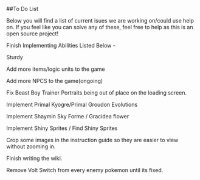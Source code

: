 ##To Do List

Below you will find a list of current isues we are working on/could use help on. If you feel like you can solve any of these, feel free to help as this is an open source project!

Finish Implementing Abilities Listed Below -

Sturdy

Add more items/logic units to the game

Add more NPCS to the game(ongoing)

Fix Beast Boy  Trainer Portraits being out of place on the loading screen.

Implement Primal Kyogre/Primal Groudon Evolutions

Implement Shaymin Sky Forme / Gracidea flower

Implement Shiny Sprites / Find Shiny Sprites

Crop some images in the instruction guide so they are easier to view without zooming in.

Finish writing the wiki.

Remove Volt Switch from every enemy pokemon until its fixed.
